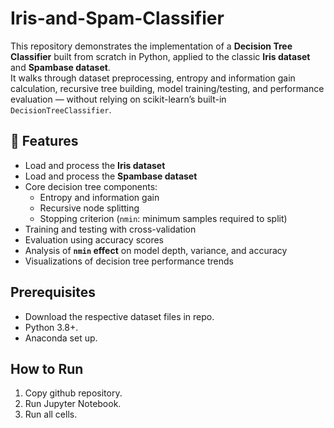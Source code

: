 # Iris-and-Spam-Classifier

This repository demonstrates the implementation of a **Decision Tree Classifier** built from scratch in Python, applied to the classic **Iris dataset** and **Spambase dataset**.  
It walks through dataset preprocessing, entropy and information gain calculation, recursive tree building, model training/testing, and performance evaluation — without relying on scikit-learn’s built-in `DecisionTreeClassifier`.

## 📌 Features
- Load and process the **Iris dataset**
- Load and process the **Spambase dataset**
- Core decision tree components:
  - Entropy and information gain
  - Recursive node splitting
  - Stopping criterion (`nmin`: minimum samples required to split)
- Training and testing with cross-validation
- Evaluation using accuracy scores
- Analysis of **`nmin` effect** on model depth, variance, and accuracy
- Visualizations of decision tree performance trends

## Prerequisites
- Download the respective dataset files in repo.
- Python 3.8+.
- Anaconda set up.

## How to Run
1. Copy github repository.
2. Run Jupyter Notebook.
3. Run all cells.
